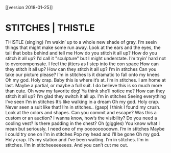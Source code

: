 [[version 2018-01-25]]

# STITCHES | THISTLE

THISTLE
(singing)
Iʼm wakinʼ up to a whole new shade of gray.
Iʼm seein things that might make some run away.
Look at the ears and the eyes, the tail that bobs behind
and tell me
How do you stitch it all up?
How do you stitch it all up?
Iʼd call it "sculpture" but I might understate.
Iʼm tryinʼ hard not to overcompensate.
I feel the jitters as I step into the con space
How can they stitch it all up? How can they stitch it all up?
Iʼm in stitches
Can you take our picture please?
Iʼm in stitches
Is it dramatic to fall onto my knees
Oh my god. Holy crap. Baby this is where itʼs at.
Iʼm in stitches.
I am home at last.
Maybe a partial, or maybe a full suit.
I do believe this is so much more than cute.
Oh wow my favorite dog! Ya think sheʼll notice me?
How can they stitch it all up?
Iʼm glad they switch it all up.
Iʼm in stitches
Seeing everything Iʼve seen
Iʼm in stitches
Itʼs like walking in a dream
Oh my god. Holy crap. Never seen a suit like that!
Iʼm in stitches.. 
(gasp) I think I found my crush.
Look at the colors and shapes. Can you commit and escape?
Was this a custom or an auction?
I wanna know, howʼs the visibility?
Do you need a cooling vest?
Is there padding in the chest?
Oh (giggles) You know what I mean but seriously.
I need one of my oooooooooown.
Iʼm in stitches
Maybe I could try one on
Iʼm in stitches
Pop my head and Iʼll be gone
Oh my god. Holy crap. Itʼs my station and Iʼve been waiting.
Iʼm in stitches.
Iʼm in stitches.
Iʼm in stitcheeeeeeees.
And you canʼt cut me out.